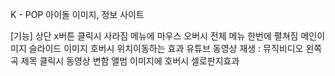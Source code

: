 K - POP 
아이돌 이미지, 정보 사이트

[기능]
상단 x버튼 클릭시 사라짐
메뉴에 마우스 오버시 전체 메뉴 한번에 펼쳐짐
메인이미지 슬라이드
이미지 호버시 위치이동하는 효과
유튜브 동영상 재생 : 뮤직비디오 왼쪽 곡 제목 클릭시 동영상 변함
앨범 이미지에 호버시 셀로판지효과
